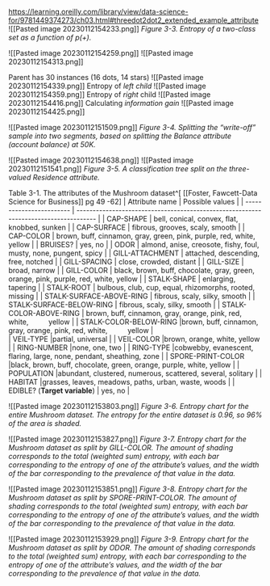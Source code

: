 https://learning.oreilly.com/library/view/data-science-for/9781449374273/ch03.html#threedot2dot2_extended_example_attribute
![[Pasted image 20230112154233.png]]
*Figure 3-3. Entropy of a two-class set as a function of p(+).*

![[Pasted image 20230112154259.png]]
![[Pasted image 20230112154313.png]]

Parent has 30 instances (16 dots, 14 stars)
![[Pasted image 20230112154339.png]]
Entropy of *left child*
![[Pasted image 20230112154359.png]]
Entropy of *right* child
![[Pasted image 20230112154416.png]]
Calculating *information gain*
![[Pasted image 20230112154425.png]]

![[Pasted image 20230112151509.png]]
*Figure 3-4. Splitting the “write-off” sample into two segments, based on splitting the Balance attribute (account balance) at 50K.*

![[Pasted image 20230112154638.png]]
![[Pasted image 20230112151541.png]]
*Figure 3-5. A classification tree split on the three-valued Residence attribute.*

Table 3-1. The attributes of the Mushroom dataset^[ [[Foster, Fawcett-Data Science for Business]] pg 49 -62]
| Attribute name           | Possible values                                                                      |
| ------------------------ | ------------------------------------------------------------------------------------ |
| CAP-SHAPE                | bell, conical, convex, flat, knobbed, sunken                                         |
| CAP-SURFACE              | fibrous, grooves, scaly, smooth                                                      |
| CAP-COLOR                | brown, buff, cinnamon, gray, green, pink, purple, red, white, yellow                 |
| BRUISES?                 | yes, no                                                                              |
| ODOR                     | almond, anise, creosote, fishy, foul, musty, none, pungent, spicy                    |
| GILL-ATTACHMENT          | attached, descending, free, notched                                                  |
| GILL-SPACING             | close, crowded, distant                                                              |
| GILL-SIZE                | broad, narrow                                                                        |
| GILL-COLOR               | black, brown, buff, chocolate, gray, green, orange, pink, purple, red, white, yellow |
| STALK-SHAPE              | enlarging, tapering                                                                  |
| STALK-ROOT               | bulbous, club, cup, equal, rhizomorphs, rooted, missing                              |
| STALK-SURFACE-ABOVE-RING | fibrous, scaly, silky, smooth                                                        |
| STALK-SURFACE-BELOW-RING | fibrous, scaly, silky, smooth                                                        |
| STALK-COLOR-ABOVE-RING   | brown, buff, cinnamon, gray, orange, pink, red, white,     yellow                                                                                     |
| STALK-COLOR-BELOW-RING   |brown, buff, cinnamon, gray, orange, pink, red, white,     yellow                                                                                      |                                                                    
| VEIL-TYPE                     |partial, universal                                                                                      |
| VEIL-COLOR                    |brown, orange, white, yellow                                                                                      |
| RING-NUMBER                   |none, one, two                                                                                      |
| RING-TYPE                     |cobwebby, evanescent, flaring, large, none, pendant, sheathing, zone                                                                                      |
| SPORE-PRINT-COLOR             |black, brown, buff, chocolate, green, orange, purple, white, yellow                                                                                      |
| POPULATION                    |abundant, clustered, numerous, scattered, several, solitary                                                                                      |
| HABITAT                       |grasses, leaves, meadows, paths, urban, waste, woods                                                                                      |
| EDIBLE? (**Target variable**) |   yes, no                                                                                   |


![[Pasted image 20230112153803.png]]
*Figure 3-6. Entropy chart for the entire Mushroom dataset. The entropy for the entire dataset is 0.96, so 96% of the area is shaded.*

![[Pasted image 20230112153827.png]]
*Figure 3-7. Entropy chart for the Mushroom dataset as split by GILL-COLOR. The amount of shading corresponds to the total (weighted sum) entropy, with each bar corresponding to the entropy of one of the attribute’s values, and the width of the bar corresponding to the prevalence of that value in the data.*

![[Pasted image 20230112153851.png]]
*Figure 3-8. Entropy chart for the Mushroom dataset as split by SPORE-PRINT-COLOR. The amount of shading corresponds to the total (weighted sum) entropy, with each bar corresponding to the entropy of one of the attribute’s values, and the width of the bar corresponding to the prevalence of that value in the data.*

![[Pasted image 20230112153929.png]]
*Figure 3-9. Entropy chart for the Mushroom dataset as split by ODOR. The amount of shading corresponds to the total (weighted sum) entropy, with each bar corresponding to the entropy of one of the attribute’s values, and the width of the bar corresponding to the prevalence of that value in the data.*